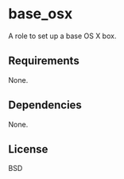 base_osx
========

A role to set up a base OS X box.

Requirements
------------

None.

Dependencies
------------

None.

License
-------

BSD

